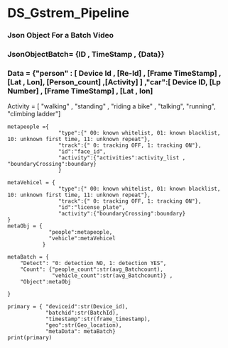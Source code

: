 # DS_Gstrem_Pipeline

<h3>Json Object For a Batch Video</h3> 


<h3>JsonObjectBatch= {ID , TimeStamp , {Data}}</h3>

<h3>Data = {"person" : [ Device Id , [Re-Id] , [Frame TimeStamp] , [Lat , Lon], [Person_count] ,[Activity] ] ,"car":[ Device ID, [Lp Number] , [Frame TimeStamp] , [Lat , lon] </h3>

    
Activity = [ "walking" , "standing" , "riding a bike" , "talking", "running", "climbing ladder"]

    metapeople ={
                    "type":{" 00: known whitelist, 01: known blacklist, 10: unknown first time, 11: unknown repeat"},
                    "track":{" 0: tracking OFF, 1: tracking ON"},
                    "id":"face_id",
                    "activity":{"activities":activity_list , "boundaryCrossing":boundary}  
                    }
    
    metaVehicel = {
                    "type":{" 00: known whitelist, 01: known blacklist, 10: unknown first time, 11: unknown repeat"},
                    "track":{" 0: tracking OFF, 1: tracking ON"},
                    "id":"license_plate",
                    "activity":{"boundaryCrossing":boundary}
    }
    metaObj = {
                 "people":metapeople,
                 "vehicle":metaVehicel
               }
    
    metaBatch = {
        "Detect": "0: detection NO, 1: detection YES",
        "Count": {"people_count":str(avg_Batchcount),
                  "vehicle_count":str(avg_Batchcount)} ,
        "Object":metaObj
        
    }
    
    primary = { "deviceid":str(Device_id),
                "batchid":str(BatchId), 
                "timestamp":str(frame_timestamp), 
                "geo":str(Geo_location),
                "metaData": metaBatch}
    print(primary)
</h3>
